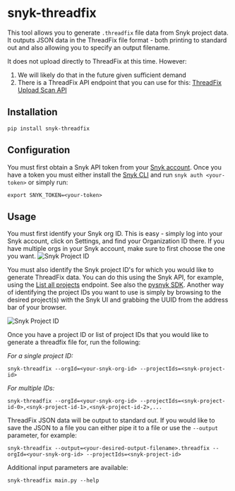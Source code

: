 # snyk-threadfix

This tool allows you to generate `.threadfix` file data from Snyk project data. It outputs JSON data in the ThreadFix file format - both printing to standard out and also allowing you to specify an output filename.

It does not upload directly to ThreadFix at this time. However:
1. We will likely do that in the future given sufficient demand
2. There is a ThreadFix API endpoint that you can use for this: [ThreadFix Upload Scan API](https://denimgroup.atlassian.net/wiki/spaces/TDOC/pages/22908335/Upload+Scan+-+API)

## Installation
```
pip install snyk-threadfix
```

## Configuration
You must first obtain a Snyk API token from your [Snyk account](https://app.snyk.io/login). Once you have a token you must either install the [Snyk CLI](https://github.com/snyk/snyk) and run `snyk auth <your-token>` or simply run:
```
export SNYK_TOKEN=<your-token> 
```

## Usage
You must first identify your Snyk org ID. This is easy - simply log into your Snyk account, click on Settings, and find your Organization ID there. If you have multiple orgs in your Snyk account, make sure to first choose the one you want.
![Snyk Project ID](images/project-id-in-snyk-ui.png)


You must also identify the Snyk project ID's for which you would like to generate ThreadFix data. You can do this using the Snyk API, for example, using the [List all projects](https://snyk.docs.apiary.io/#reference/projects/list-all-projects) endpoint. See also the [pysnyk SDK](https://github.com/snyk-labs/pysnyk). Another way of identifying the project IDs you want to use is simply by browsing to the desired project(s) with the Snyk UI and grabbing the UUID from the address bar of your browser.

![Snyk Project ID](images/snyk-org-id-in-ui.png)


Once you have a project ID or list of project IDs that you would like to generate a threadfix file for, run the following:

*For a single project ID:*
```
snyk-threadfix --orgId=<your-snyk-org-id> --projectIds=<snyk-project-id>
```

*For multiple IDs:*
```
snyk-threadfix --orgId=<your-snyk-org-id> --projectIds=<snyk-project-id-0>,<snyk-project-id-1>,<snyk-project-id-2>,...
```

ThreadFix JSON data will be output to standard out. If you would like to save the JSON to a file you can either pipe it to a file or use the `--output` parameter, for example:
```
snyk-threadfix --output=<your-desired-output-filename>.threadfix --orgId=<your-snyk-org-id> --projectIds=<snyk-project-id>
```


Additional input parameters are available:
```
snyk-threadfix main.py --help
```
